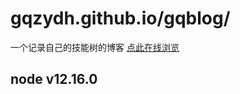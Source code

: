 # gqzydh.github.io/gqblog/
一个记录自己的技能树的博客
[点此在线浏览](https://gqzydh.github.io/gqblog/)


## node v12.16.0